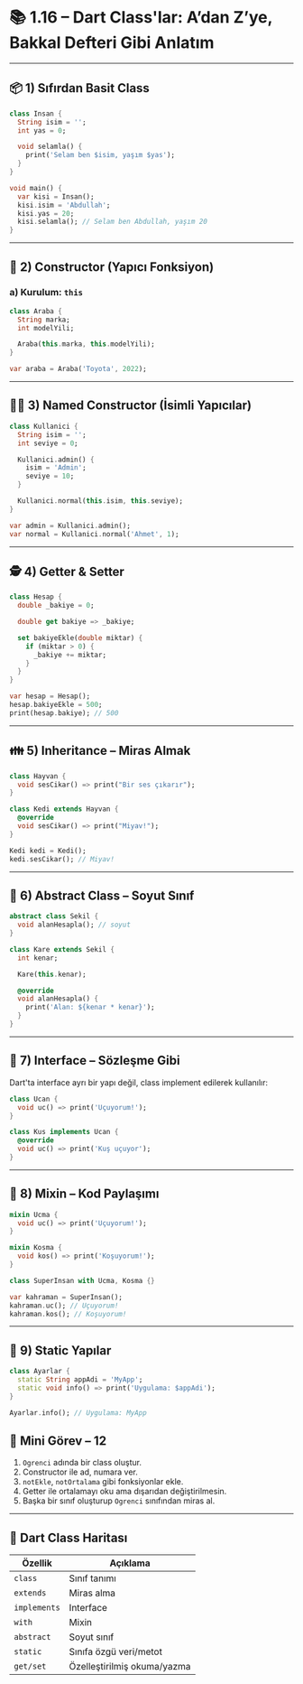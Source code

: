 

# 📚 1.16 – Dart Class'lar: A’dan Z’ye, Bakkal Defteri Gibi Anlatım

---

## 📦 1) Sıfırdan Basit Class

```dart
class Insan {
  String isim = '';
  int yas = 0;

  void selamla() {
    print('Selam ben $isim, yaşım $yas');
  }
}

void main() {
  var kisi = Insan();
  kisi.isim = 'Abdullah';
  kisi.yas = 20;
  kisi.selamla(); // Selam ben Abdullah, yaşım 20
}
```

---

## 🧱 2) Constructor (Yapıcı Fonksiyon)



### a)  Kurulum: `this`

```dart
class Araba {
  String marka;
  int modelYili;

  Araba(this.marka, this.modelYili);
}

var araba = Araba('Toyota', 2022);
```

---

## 🧙‍♂️ 3) Named Constructor (İsimli Yapıcılar)

```dart
class Kullanici {
  String isim = '';
  int seviye = 0;

  Kullanici.admin() {
    isim = 'Admin';
    seviye = 10;
  }

  Kullanici.normal(this.isim, this.seviye);
}

var admin = Kullanici.admin();
var normal = Kullanici.normal('Ahmet', 1);
```

---

## 🕵️ 4) Getter & Setter

```dart
class Hesap {
  double _bakiye = 0;

  double get bakiye => _bakiye;

  set bakiyeEkle(double miktar) {
    if (miktar > 0) {
      _bakiye += miktar;
    }
  }
}

var hesap = Hesap();
hesap.bakiyeEkle = 500;
print(hesap.bakiye); // 500
```

---

## 👪 5) Inheritance – Miras Almak

```dart
class Hayvan {
  void sesCikar() => print("Bir ses çıkarır");
}

class Kedi extends Hayvan {
  @override
  void sesCikar() => print("Miyav!");
}

Kedi kedi = Kedi();
kedi.sesCikar(); // Miyav!
```

---

## 🧪 6) Abstract Class – Soyut Sınıf

```dart
abstract class Sekil {
  void alanHesapla(); // soyut
}

class Kare extends Sekil {
  int kenar;

  Kare(this.kenar);

  @override
  void alanHesapla() {
    print('Alan: ${kenar * kenar}');
  }
}
```

---

## 🧬 7) Interface – Sözleşme Gibi

Dart'ta interface ayrı bir yapı değil, class implement edilerek kullanılır:

```dart
class Ucan {
  void uc() => print('Uçuyorum!');
}

class Kus implements Ucan {
  @override
  void uc() => print('Kuş uçuyor');
}
```

---

## 🧪 8) Mixin – Kod Paylaşımı

```dart
mixin Ucma {
  void uc() => print('Uçuyorum!');
}

mixin Kosma {
  void kos() => print('Koşuyorum!');
}

class SuperInsan with Ucma, Kosma {}

var kahraman = SuperInsan();
kahraman.uc(); // Uçuyorum!
kahraman.kos(); // Koşuyorum!
```

---

## 🧠 9) Static Yapılar

```dart
class Ayarlar {
  static String appAdi = 'MyApp';
  static void info() => print('Uygulama: $appAdi');
}

Ayarlar.info(); // Uygulama: MyApp
```



## 🧪 Mini Görev – 12

1. `Ogrenci` adında bir class oluştur.
2. Constructor ile ad, numara ver.
3. `notEkle`, `notOrtalama` gibi fonksiyonlar ekle.
4. Getter ile ortalamayı oku ama dışarıdan değiştirilmesin.
5. Başka bir sınıf oluşturup `Ogrenci` sınıfından miras al.

---

## 📌 Dart Class Haritası

| Özellik      | Açıklama                    |
| ------------ | --------------------------- |
| `class`      | Sınıf tanımı                |
| `extends`    | Miras alma                  |
| `implements` | Interface                   |
| `with`       | Mixin                       |
| `abstract`   | Soyut sınıf                 |
| `static`     | Sınıfa özgü veri/metot      |
| `get/set`    | Özelleştirilmiş okuma/yazma |

